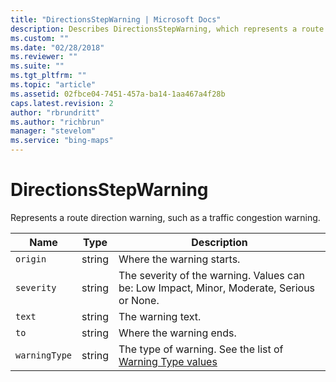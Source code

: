 ```yaml
---
title: "DirectionsStepWarning | Microsoft Docs"
description: Describes DirectionsStepWarning, which represents a route direction warning, and provides descriptions for each of its properties.
ms.custom: ""
ms.date: "02/28/2018"
ms.reviewer: ""
ms.suite: ""
ms.tgt_pltfrm: ""
ms.topic: "article"
ms.assetid: 02fbce04-7451-457a-ba14-1aa467a4f28b
caps.latest.revision: 2
author: "rbrundritt"
ms.author: "richbrun"
manager: "stevelom"
ms.service: "bing-maps"
---
```


# DirectionsStepWarning

Represents a route direction warning, such as a traffic congestion warning.

| Name        | Type   | Description  |
|-------------|--------|--------------|
| `origin`      | string | Where the warning starts.  |
| `severity`    | string | The severity of the warning. Values can be: Low Impact, Minor, Moderate, Serious or None. |
| `text`        | string | The warning text. |
| `to`          | string | Where the warning ends. |
| `warningType` | string | The type of warning. See the list of [Warning Type values](../../../rest-services/routes/warning-types.md) |